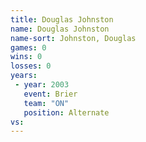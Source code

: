 ```yaml
---
title: Douglas Johnston
name: Douglas Johnston
name-sort: Johnston, Douglas
games: 0
wins: 0
losses: 0
years:
 - year: 2003
   event: Brier
   team: "ON"
   position: Alternate
vs:
---
```

